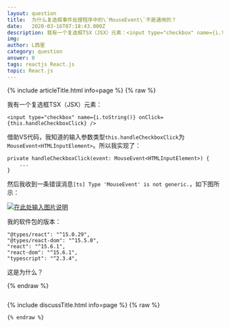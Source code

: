 ```yaml
---
layout: question
title:  为什么复选框事件处理程序中的\`MouseEvent\`不是通用的？
date:   2020-03-16T07:18:43.000Z
description: 我有一个复选框TSX（JSX）元素：<input type="checkbox" name={i.toString()} onClick={this....
img: 
author: L西里
category: question
answer: 0
tags: reactjs React.js
topic: React.js
---
```

<div class="article-root">
  <div class="article">
    {% include articleTitle.html info=page %}
    {% raw %}
    <div class="article-content"><p><font style="vertical-align: inherit;"><font style="vertical-align: inherit;">我有一个复选框TSX（JSX）元素：</font></font></p>

<pre><code>&lt;input type="checkbox" name={i.toString()} onClick={this.handleCheckboxClick} /&gt;
</code></pre>

<p><font style="vertical-align: inherit;"><font style="vertical-align: inherit;">借助VS代码，我知道的输入参数类型</font></font><code>this.handleCheckboxClick</code><font style="vertical-align: inherit;"><font style="vertical-align: inherit;">为</font></font><code>MouseEvent&lt;HTMLInputElement&gt;</code><font style="vertical-align: inherit;"><font style="vertical-align: inherit;">。</font><font style="vertical-align: inherit;">所以我实现了：</font></font></p>

<pre><code>private handleCheckboxClick(event: MouseEvent&lt;HTMLInputElement&gt;) {<font></font>
    ...<font></font>
}<font></font>
</code></pre>

<p><font style="vertical-align: inherit;"><font style="vertical-align: inherit;">然后我收到一条错误消息</font></font><code>[ts] Type 'MouseEvent' is not generic.</code><font style="vertical-align: inherit;"><font style="vertical-align: inherit;">，如下图所示：</font></font></p>

<p><a href="https://www.samyoc.com//uploads/users/6321/images/thumbnails/1584342995825.jpg" data-src="https://www.samyoc.com//uploads/users/6321/images/1584342995825.jpg" rel="noreferrer"><img src="https://i.stack.imgur.com/2xdvK.jpg" alt="在此处输入图片说明"></a></p>

<p><font style="vertical-align: inherit;"><font style="vertical-align: inherit;">我的软件包的版本：</font></font></p>

<pre><code>"@types/react": "^15.0.29",<font></font>
"@types/react-dom": "^15.5.0",<font></font>
"react": "^15.6.1",<font></font>
"react-dom": "^15.6.1",<font></font>
"typescript": "^2.3.4",<font></font>
</code></pre>

<p><font style="vertical-align: inherit;"><font style="vertical-align: inherit;">这是为什么？</font></font></p></div>
    {% endraw %}
  </div>
  <p style="height: 0;width:0;overflow: hidden;"> 第1787篇《为什么复选框事件处理程序中的`MouseEvent`不是通用的？》来自Winter(https://github.com/aiyld/aiyld.github.io)的站点</p>
  <div class="discuss-wrapper">
    {% include discussTitle.html info=page %}
    {% raw %}
    
    {% endraw %}
  </div>
<div>
